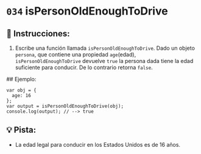 # `034` isPersonOldEnoughToDrive

## 📝 Instrucciones:

1. Escribe una función llamada `isPersonOldEnoughToDrive`. Dado un objeto `persona`, que contiene una propiedad `age`(edad), `isPersonOldEnoughToDrive` devuelve `true` la persona dada tiene la edad suficiente para conducir. De lo contrario retorna `false`.

## Ejemplo:

```Js
var obj = {
  age: 16
};
var output = isPersonOldEnoughToDrive(obj);
console.log(output); // --> true
```

## 💡 Pista:

+ La edad legal para conducir en los Estados Unidos es de 16 años.

